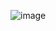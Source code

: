![image](https://github.com/JeanLHoffelder/IMAGE/assets/149031134/908b0239-c78d-4493-a311-df5e8741e22b)
